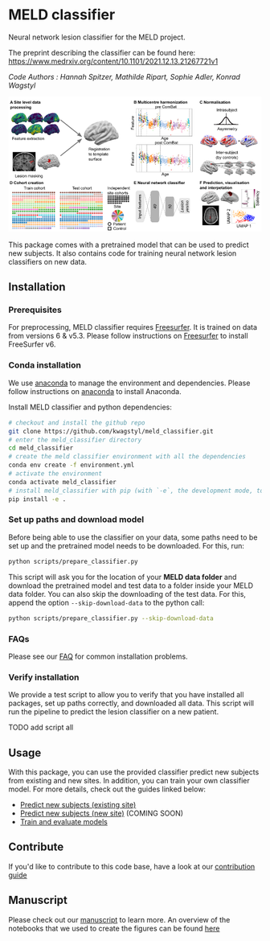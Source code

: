 # MELD classifier
Neural network lesion classifier for the MELD project.

The preprint describing the classifier can be found here:
https://www.medrxiv.org/content/10.1101/2021.12.13.21267721v1

*Code Authors : Hannah Spitzer, Mathilde Ripart, Sophie Adler, Konrad Wagstyl*

![overview](overview.png)

This package comes with a pretrained model that can be used to predict new subjects. It also contains code for training neural network lesion classifiers on new data.

                               
## Installation

### Prerequisites
For preprocessing, MELD classifier requires [Freesurfer](https://surfer.nmr.mgh.harvard.edu/fswiki/DownloadAndInstall). It is trained on data from versions 6 & v5.3. Please follow instructions on [Freesurfer](https://surfer.nmr.mgh.harvard.edu/fswiki/DownloadAndInstall) to install FreeSurfer v6.

### Conda installation
We use [anaconda](https://docs.anaconda.com/anaconda/install/mac-os/) to manage the environment and dependencies. Please follow instructions on [anaconda](https://docs.anaconda.com/anaconda/install/mac-os/) to install Anaconda.

Install MELD classifier and python dependencies:
```bash
# checkout and install the github repo 
git clone https://github.com/kwagstyl/meld_classifier.git
# enter the meld_classifier directory
cd meld_classifier
# create the meld classifier environment with all the dependencies 
conda env create -f environment.yml
# activate the environment
conda activate meld_classifier
# install meld_classifier with pip (with `-e`, the development mode, to allow changes in the code to be immediately visible in the installation)
pip install -e .
```

### Set up paths and download model
Before being able to use the classifier on your data, some paths need to be set up and the pretrained model needs to be downloaded. For this, run:
```bash
python scripts/prepare_classifier.py
```

This script will ask you for the location of your **MELD data folder** and download the pretrained model and test data to a folder inside your MELD data folder. You can also skip the downloading of the test data. For this, append the option `--skip-download-data` to the python call:
```bash
python scripts/prepare_classifier.py --skip-download-data
```

### FAQs
Please see our [FAQ](FAQs.md#) for common installation problems.

### Verify installation
We provide a test script to allow you to verify that you have installed all packages, set up paths correctly, and downloaded all data. This script will run the pipeline to predict the lesion classifier on a new patient.

TODO add script all 

## Usage
With this package, you can use the provided classifier predict new subjects from existing and new sites. In addition, you can train your own classifier model.
For more details, check out the guides linked below:
- [Predict new subjects (existing site)](USAGE.md#predict-lesion-on-a-new-patient)
- [Predict new subjects (new site)](USAGE.md#predict-lesion-on-a-patient-from-a-new-site) (COMING SOON)
- [Train and evaluate models](USAGE.md#training-and-evaluating-models)

## Contribute
If you'd like to contribute to this code base, have a look at our [contribution guide](DEVELOP.md)

## Manuscript
Please check out our [manuscript](TODO) to learn more. 
An overview of the notebooks that we used to create the figures can be found [here](figure_notebooks.md)
